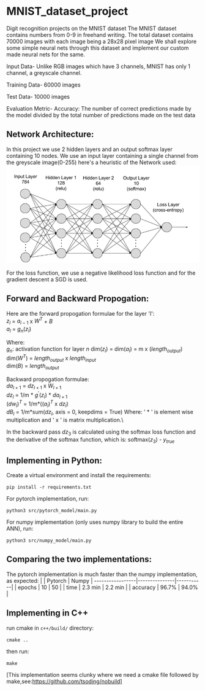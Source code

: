 # MNIST_dataset_project

Digit recognition projects on the MNIST dataset
The MNIST dataset contains numbers from 0-9 in freehand writing.
The total dataset contains 70000 images with each image being a 28x28 pixel image
We shall explore some simple neural nets through this dataset and implement our custom made neural nets for the same.

Input Data-
Unlike RGB images which have 3 channels, MNIST has only 1 channel, a greyscale channel.

Training Data-
60000 images

Test Data-
10000 images

Evaluation Metric-
Accuracy: The number of correct predictions made by the model divided by the total number of predictions made on the test data

## Network Architecture:
In this project we use 2 hidden layers and an output softmax layer containing 10 nodes.
We use an input layer containing a single channel from the greyscale image(0-255)
here's a heuristic of the Network used:
![Digit_rec](https://github.com/ashrithjacob/MNIST_dataset/blob/master/images/Digit_rec.png?raw=true)

For the loss function, we use a negative likelihood loss function and for the gradient descent a SGD is used.

## Forward and Backward Propogation:
Here are the forward propogation formulae for the layer 'l':\
$z_{l}$ = $a_{l-1}$ x $W^{T}$ + $B$ \
$a_{l}$ = $g_{n}$($z_{l}$)

Where: \
$g_{n}$: activation function for layer $n$
dim($z_{l}$) = dim($a_{l}$) = m x ($length_{output}$) \
dim($W^{T}$) = $length_{output}$ x $length_{input}$ \
dim($B$) = $length_{output}$

Backward propogation formulae: \
$da_{l+1}$ = $dz_{l+1}$ x $W_{l+1}$ \
$dz_{l}$ = 1/m * $g^{'}$($z_{l}$) * $da_{l+1}$ \
$(dw_{l})^{T}$ = 1/m*($(a_{l})^{T}$ x $dz_{l}$) \
$dB_{l}$ = 1/m*sum($dz_{l}$, axis = 0, keepdims = True)
Where: ' * ' is element wise multiplication and ' x ' is matrix multiplication.\

In the backward pass $dz_{3}$ is calculated using the softmax loss function and the derivative of the softmax function, which is: softmax($z_{3}$) - $y_{true}$

## Implementing in Python:
Create a virtual environment and install the requirements:
```
pip install -r requirements.txt
```
For pytorch implementation, run:
```
python3 src/pytorch_model/main.py
```

For numpy implementation (only uses numpy library to build the entire ANN), run:
```
python3 src/numpy_model/main.py
```
## Comparing the two implementations:
The pytorch implementation is much faster than the numpy implementation, as expected:
|           |       Pytorch     |   Numpy   |
-----------------|---------------|-----------|
|   epochs       |       10      |  50       |
|   time        |       2.3 min      |  2.2 min     |
|   accuracy    |       96.7%       |  94.0%      |


## Implementing in C++
run cmake in `c++/build/` directory:
```
cmake ..
```
then run:
```
make
```
[This implementation seems clunky where we need a cmake file followed by make,see:https://github.com/tsoding/nobuild]
